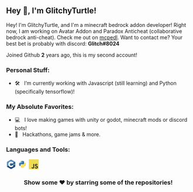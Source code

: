 ## Hey 👋, I'm GlitchyTurtle!

Hey! I'm GlitchyTurtle, and I'm a minecraft bedrock addon developer! Right now, I am working on Avatar Addon and Paradox Anticheat (collaborative bedrock anti-cheat). Check me out on [mcpedl](https://mcpedl.com/user/glitchyturtle32/). Want to contact me? Your best bet is probably with discord: **Glitch#8024**

Joined Github **2** years ago, this is my second account!

### Personal Stuff:

- 🛠 &nbsp; I’m currently working with Javascript (still learning) and Python (specifically tensorflow)!

### My Absolute Favorites:

- 💻 &nbsp; I love making games with unity or godot, minecraft mods or discord bots!
- 🍕 &nbsp; Hackathons, game jams & more.

### Languages and Tools:

<code><img height="27" src="https://raw.githubusercontent.com/github/explore/80688e429a7d4ef2fca1e82350fe8e3517d3494d/topics/cpp/cpp.png" alt="cpp"></code>
<code><img height="27" src="https://raw.githubusercontent.com/github/explore/80688e429a7d4ef2fca1e82350fe8e3517d3494d/topics/python/python.png" alt="python"></code>
<code><img height="27" src="https://raw.githubusercontent.com/github/explore/80688e429a7d4ef2fca1e82350fe8e3517d3494d/topics/javascript/javascript.png" alt="javascript"></code>

<div align="center">

### Show some ❤️ by starring some of the repositories!

</div>
